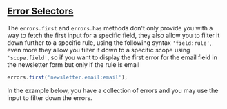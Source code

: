 ## [Error Selectors](#selectors-example)

The `errors.first` and `errors.has` methods don't only provide you with a way to fetch the first input for a specific field, they also allow you to filter it down further to a specific rule, using the following syntax `'field:rule'`, even more they allow you filter it down to a specific scope using `'scope.field'`, so if you want to display the first error for the email field in the newsletter form but only if the rule is email

```js
errors.first('newsletter.email:email');
```
  
In the example below, you have a collection of errors and you may use the input to filter down the errors.
